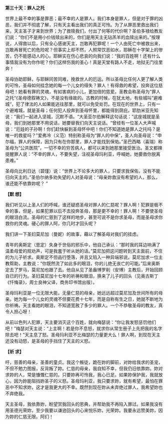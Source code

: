 **第三十天：罪人之托**

世界上最不幸的事是罪恶；最不幸的人是罪人。我们本身是罪人，但是对于罪的凶恶，我们并不彻底了解，只有天主看出我们的真正可怜。为了从罪恶里救出我们来，天主圣子才来到世界；为了救赎我们，付出了何等的代价啊？圣伯多禄给教友们说：“你们不是用小价钱赎出来的，你们是用天主无玷羔羊的血赎出来的。”按理说，人得救以后，只有全心感谢天主，岂敢再犯罪呢！一个人由死亡中被救出来，岂敢再冒死亡的危险呢？但事实上却不然，人照常饮恶如水，耶稣在十字架上的惨苦，仍不能感动人的心。耶稣实在伤心悲哀的向我们说：“我的百姓啊！还有什么事情我没有为你作呢？你们这样伤我的圣心！真是天堂有路人不走，地狱无门往里奔！

圣母协助耶稣，与耶稣同苦同难，挽救世人的厄运。所以圣母比任何人更了解人类的可怜，圣母如何挂念她的每一个儿女的得失？罪人！有得救的希望，投奔这位慈母吧！她看有罪的灵魂，有如害病的小儿，更加倍的慈爱。圣教会称圣母为“罪人之托“《圣母德叙祷文》，不是没有缘故的。古教的时候，在犹太地，有些城叫”避难城“，犯了律法的人如果能逃往那里，就可以免受处罚。在现在的世界上，只有一个避难城，就是圣母；任何犯人投奔到圣母怀里，都能得到荫庇。耶肋米亚先知说：”我们一起进入坚城，沉默不语。“大圣亚尔伯解释这句话说：”这座城就是圣母，我们到她那里不用说话，她要替我们向天主说话。“曾经有一位圣人大声喊说：“厄娃的子孙啊！你们赶快躲到圣母怀中吧！你们不知道她是罪人之托吗？是唯一的救星吗？”爱弗冷（义范）特别称圣母为“罪人的中保”，圣人向圣母说：“申尔福，罪人的保障，因为只有在你那里，罪人才能找到保佑。”圣巴西略（喜瑞）称圣母为“公共医院”，一切不幸的穷苦病人，都可以来到她那里接受医治。圣文都辣提醒罪人说：“不幸的罪人，不要失望，注视圣母玛利亚，呼喊她，她要救你脱离患难。”

圣母向比利日达（碧瑾）说：“世界上不论多大的罪人，只要求我保佑，没有不能归向天主的。”圣伯尔纳多劝失望的人对圣母说：“母亲妳救没有希望的人，那么，谁还能不依靠妳呢？ ”

**【默 想】**

我们听见以上圣人们的呼喊，谁还疑惑圣母对罪人的仁慈呢？罪人啊！犯罪是极不幸的事，但是，如果犯罪以后不去投奔圣母，那是更不幸的！罪人啊！不要使圣母的眼泪白流。圣母的仁慈到了这样的地步，甚至可说不是你求圣母，而是圣母求你救你的灵魂。硬心的罪人呵，你几时才回头呢？

我们讲一下圣妇莫尼加（曼妮）的故事，藉以了解圣母对我们的挂虑。

青年的奥斯定（思定）失身于世俗的邪乐中，他自己承认：“那时我的耳边响满了温柔母爱的规劝声，可是我羞于听从她的话。”莫尼加把这问题转到天主面前，不住的为儿子祈求。奥斯定不但品行堕落，并且又陷入一种异端邪说。莫尼加求一位主教帮助，主教说：“你既然流了如此多的眼泪，你的儿绝无丧亡的可能。”后来奥斯定去了罗马，莫尼加也跟了去。他自从见了圣盎博罗削（安博）主教后，开始回顾自已的行为。圣妇莫尼加十七年的祈祷和眼泪，换来了儿子的回头（见奥古斯丁《忏悔录》，周士良神父译，商务印书馆出版）。

圣母玛利亚是一位无限大能，无量仁慈的母亲，她远远超过莫尼加及世间所有的母亲。她为每一个儿女的灵魂不但要花费十七年，而是自称有生之日，她就不断地为你祈祷。天主看她的眼泪，不知道宽赦了多少的罪人。一个不恭敬圣母的教友，真令人担心呀！

从前以色列人犯罪，天主要消灭这个百姓，就向梅瑟说：“你让我发怒惩罚他们吧！”梅瑟对天主说：“上主啊！若是你不息怒，就求你从常生册子上先把我的名字除去吧！”天主息了怒。圣母玛利亚不比梅瑟的力量更大么！罪人啊，到现在天主还没有动怒，是圣母的手挡住了天主的义怒。

**【祈 求】**

吁，慈善的母亲，圣善的童贞。我这个叛徒，跪在妳的脚前，对妳给我求的圣宠，不但不勉力图报，反背叛了妳。仁慈的母亲，我自知不幸，但我仍旧依靠妳。妳对求妳的人，常是慷慨仁慈的。只要妳再可怜我，我心已足。如果妳保护我，我就放心，因为妳能阻挡妳圣子的义怒。圣母玛利亚，我只要求妳，就有希望，最怕在罪恶中不知求妳，这才是我更大的不幸。既然到现在妳从未弃绝过罪人，我希望妳也不弃绝我。

天主圣母，我依靠妳，盼望赏我回头的恩典，并帮助我不再陷入罪过。如果我没有用圣德光荣妳，至少我要以谦逊回头的心来悦乐妳，光荣妳。我要永远赞美妳，因为妳的仁慈无限。阿们！